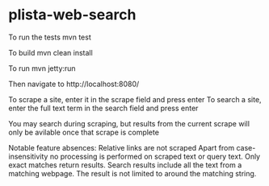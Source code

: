 # plista-web-search

To run the tests
mvn test

To build
mvn clean install

To run
mvn jetty:run

Then navigate to
http://localhost:8080/

To scrape a site, enter it in the scrape field and press enter
To search a site, enter the full text term in the search field and press enter

You may search during scraping, but results from the current scrape will only
be avilable once that scrape is complete

Notable feature absences:
Relative links are not scraped
Apart from case-insensitivity no processing is performed on scraped text or query text. Only exact matches return results.
Search results include all the text from a matching webpage. The result is not limited to around the matching string.
